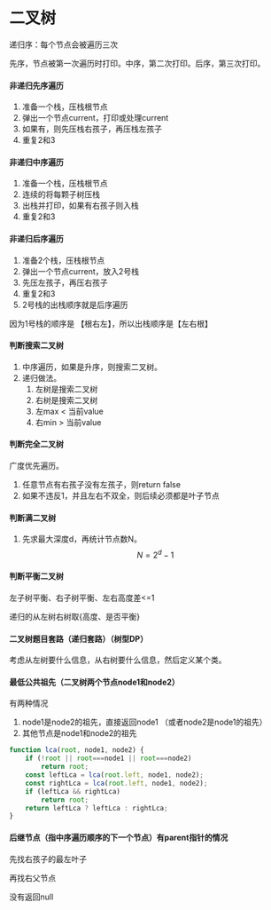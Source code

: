 # 二叉树

递归序：每个节点会被遍历三次

先序，节点被第一次遍历时打印。中序，第二次打印。后序，第三次打印。

#### 非递归先序遍历

1. 准备一个栈，压栈根节点
2. 弹出一个节点current，打印或处理current
3. 如果有，则先压栈右孩子，再压栈左孩子
4. 重复2和3

#### 非递归中序遍历

1.  准备一个栈，压栈根节点
2. 连续的将每颗子树压栈
3. 出栈并打印，如果有右孩子则入栈
4. 重复2和3

#### 非递归后序遍历

1. 准备2个栈，压栈根节点
2. 弹出一个节点current，放入2号栈
3. 先压左孩子，再压右孩子
4. 重复2和3
5. 2号栈的出栈顺序就是后序遍历

因为1号栈的顺序是 【根右左】，所以出栈顺序是【左右根】

#### 判断搜索二叉树

1. 中序遍历，如果是升序，则搜索二叉树。
2. 递归做法。
   1. 左树是搜索二叉树
   2. 右树是搜索二叉树
   3. 左max < 当前value
   4. 右min > 当前value  

#### 判断完全二叉树

广度优先遍历。

1. 任意节点有右孩子没有左孩子，则return false
2. 如果不违反1，并且左右不双全，则后续必须都是叶子节点

#### 判断满二叉树

1. 先求最大深度d，再统计节点数N。 
   $$
   N=2^d-1
   $$

#### 判断平衡二叉树

左子树平衡、右子树平衡、左右高度差<=1

递归的从左树右树取{高度、是否平衡}

#### 二叉树题目套路（递归套路）（树型DP）

考虑从左树要什么信息，从右树要什么信息，然后定义某个类。

#### 最低公共祖先（二叉树两个节点node1和node2）

有两种情况

1. node1是node2的祖先，直接返回node1 （或者node2是node1的祖先）
2. 其他节点是node1和node2的祖先

```javascript
function lca(root, node1, node2) {
    if (!root || root===node1 || root===node2)
        return root;
    const leftLca = lca(root.left, node1, node2);
    const rightLca = lca(root.left, node1, node2);
    if (leftLca && rightLca)
        return root;
    return leftLca ? leftLca : rightLca;
}
```

#### 后继节点（指中序遍历顺序的下一个节点）有parent指针的情况

先找右孩子的最左叶子

再找右父节点

没有返回null